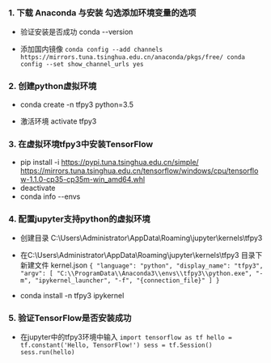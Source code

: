 
### 1. 下载 Anaconda 与安装 勾选添加环境变量的选项
- 验证安装是否成功 conda --version

- 添加国内镜像
`
conda config --add channels https://mirrors.tuna.tsinghua.edu.cn/anaconda/pkgs/free/
conda config --set show_channel_urls yes
`

### 2. 创建python虚拟环境

- conda create -n tfpy3 python=3.5

- 激活环境 activate tfpy3

### 3. 在虚拟环境tfpy3中安装TensorFlow

- pip install -i https://pypi.tuna.tsinghua.edu.cn/simple/ https://mirrors.tuna.tsinghua.edu.cn/tensorflow/windows/cpu/tensorflow-1.1.0-cp35-cp35m-win_amd64.whl
- deactivate
- conda info --envs

### 4. 配置jupyter支持python的虚拟环境

- 创建目录 C:\Users\Administrator\AppData\Roaming\jupyter\kernels\tfpy3
- 在C:\Users\Administrator\AppData\Roaming\jupyter\kernels\tfpy3 目录下新建文件 kernel.json
`
{
 "language": "python",
 "display_name": "tfpy3",
 "argv": [
  "C:\\ProgramData\\Anaconda3\\envs\\tfpy3\\python.exe",
  "-m",
  "ipykernel_launcher",
  "-f",
  "{connection_file}"
 ]
}
`

- conda install -n tfpy3 ipykernel


### 5. 验证TensorFlow是否安装成功

- 在jupyter中的tfpy3环境中输入
`
import tensorflow as tf
hello = tf.constant('Hello, TensorFlow!')
sess = tf.Session()
sess.run(hello)
`